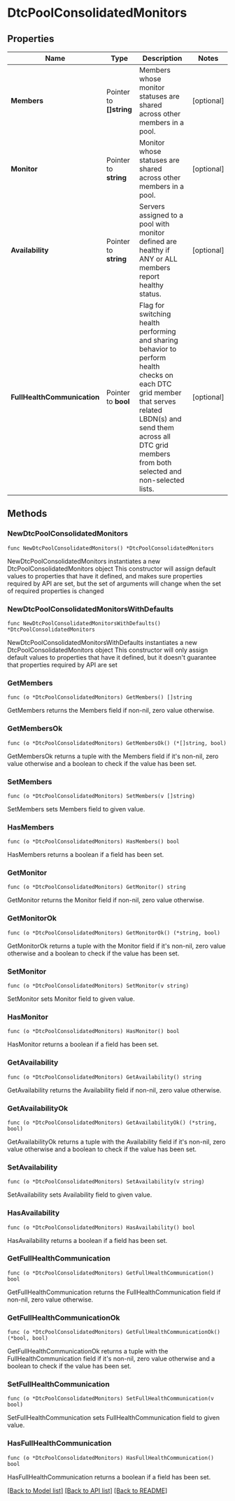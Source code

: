 # DtcPoolConsolidatedMonitors

## Properties

Name | Type | Description | Notes
------------ | ------------- | ------------- | -------------
**Members** | Pointer to **[]string** | Members whose monitor statuses are shared across other members in a pool. | [optional] 
**Monitor** | Pointer to **string** | Monitor whose statuses are shared across other members in a pool. | [optional] 
**Availability** | Pointer to **string** | Servers assigned to a pool with monitor defined are healthy if ANY or ALL members report healthy status. | [optional] 
**FullHealthCommunication** | Pointer to **bool** | Flag for switching health performing and sharing behavior to perform health checks on each DTC grid member that serves related LBDN(s) and send them across all DTC grid members from both selected and non-selected lists. | [optional] 

## Methods

### NewDtcPoolConsolidatedMonitors

`func NewDtcPoolConsolidatedMonitors() *DtcPoolConsolidatedMonitors`

NewDtcPoolConsolidatedMonitors instantiates a new DtcPoolConsolidatedMonitors object
This constructor will assign default values to properties that have it defined,
and makes sure properties required by API are set, but the set of arguments
will change when the set of required properties is changed

### NewDtcPoolConsolidatedMonitorsWithDefaults

`func NewDtcPoolConsolidatedMonitorsWithDefaults() *DtcPoolConsolidatedMonitors`

NewDtcPoolConsolidatedMonitorsWithDefaults instantiates a new DtcPoolConsolidatedMonitors object
This constructor will only assign default values to properties that have it defined,
but it doesn't guarantee that properties required by API are set

### GetMembers

`func (o *DtcPoolConsolidatedMonitors) GetMembers() []string`

GetMembers returns the Members field if non-nil, zero value otherwise.

### GetMembersOk

`func (o *DtcPoolConsolidatedMonitors) GetMembersOk() (*[]string, bool)`

GetMembersOk returns a tuple with the Members field if it's non-nil, zero value otherwise
and a boolean to check if the value has been set.

### SetMembers

`func (o *DtcPoolConsolidatedMonitors) SetMembers(v []string)`

SetMembers sets Members field to given value.

### HasMembers

`func (o *DtcPoolConsolidatedMonitors) HasMembers() bool`

HasMembers returns a boolean if a field has been set.

### GetMonitor

`func (o *DtcPoolConsolidatedMonitors) GetMonitor() string`

GetMonitor returns the Monitor field if non-nil, zero value otherwise.

### GetMonitorOk

`func (o *DtcPoolConsolidatedMonitors) GetMonitorOk() (*string, bool)`

GetMonitorOk returns a tuple with the Monitor field if it's non-nil, zero value otherwise
and a boolean to check if the value has been set.

### SetMonitor

`func (o *DtcPoolConsolidatedMonitors) SetMonitor(v string)`

SetMonitor sets Monitor field to given value.

### HasMonitor

`func (o *DtcPoolConsolidatedMonitors) HasMonitor() bool`

HasMonitor returns a boolean if a field has been set.

### GetAvailability

`func (o *DtcPoolConsolidatedMonitors) GetAvailability() string`

GetAvailability returns the Availability field if non-nil, zero value otherwise.

### GetAvailabilityOk

`func (o *DtcPoolConsolidatedMonitors) GetAvailabilityOk() (*string, bool)`

GetAvailabilityOk returns a tuple with the Availability field if it's non-nil, zero value otherwise
and a boolean to check if the value has been set.

### SetAvailability

`func (o *DtcPoolConsolidatedMonitors) SetAvailability(v string)`

SetAvailability sets Availability field to given value.

### HasAvailability

`func (o *DtcPoolConsolidatedMonitors) HasAvailability() bool`

HasAvailability returns a boolean if a field has been set.

### GetFullHealthCommunication

`func (o *DtcPoolConsolidatedMonitors) GetFullHealthCommunication() bool`

GetFullHealthCommunication returns the FullHealthCommunication field if non-nil, zero value otherwise.

### GetFullHealthCommunicationOk

`func (o *DtcPoolConsolidatedMonitors) GetFullHealthCommunicationOk() (*bool, bool)`

GetFullHealthCommunicationOk returns a tuple with the FullHealthCommunication field if it's non-nil, zero value otherwise
and a boolean to check if the value has been set.

### SetFullHealthCommunication

`func (o *DtcPoolConsolidatedMonitors) SetFullHealthCommunication(v bool)`

SetFullHealthCommunication sets FullHealthCommunication field to given value.

### HasFullHealthCommunication

`func (o *DtcPoolConsolidatedMonitors) HasFullHealthCommunication() bool`

HasFullHealthCommunication returns a boolean if a field has been set.


[[Back to Model list]](../README.md#documentation-for-models) [[Back to API list]](../README.md#documentation-for-api-endpoints) [[Back to README]](../README.md)


